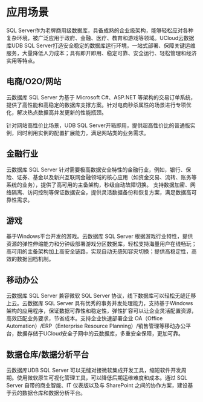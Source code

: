 # 应用场景

SQL Server作为老牌商用级数据库，具备成熟的企业级架构，能够轻松应对各种复杂环境，被广泛应用于政府、金融、医疗、教育和游戏等领域。UCloud云数据库UDB SQL Server打造安全稳定的数据库运行环境，一站式部署、保障关键运维服务，大量降低人力成本；具有即开即用、稳定可靠、安全运行、轻松管理和经济实用等特点。

## 电商/O2O/网站
云数据库 SQL Server 为基于 Microsoft C#、ASP.NET 等架构的交易订单系统，提供了高性能和高稳定的数据库支撑方案。针对电商秒杀属性的场景进行专项优化，解决热点数据高并发更新的性能瓶颈。

针对网站高性价比场景，UDB SQL Server开箱即用，提供超高性价比的普通版实例，同时利用实例的配置扩展能力，满足网站类的业务需求。

## 金融行业
云数据库 SQL Server 针对需要极高数据安全特性的金融行业，例如，银行、保险、证券、基金以及新兴互联网金融领域的核心应用（如资金交易、流转、账务等系统的业务），提供了高可用的主备架构，秒级自动故障切换。
支持数据加密、网络隔离、访问控制等保证数据安全，提供灵活数据备份和恢复方案，满足数据高可靠性需求。

## 游戏
基于Windows平台开发的游戏。云数据库 SQL Server 根据游戏行业特性，提供资源的弹性伸缩能力和分钟级部署游戏分区数据库，轻松支持海量用户在线畅玩；高可用的主备架构加上高安全链路，实现自动无感知容灾切换；提供高稳定性，高效的数据回档机制。

## 移动办公
云数据库 SQL Server 兼容微软 SQL Server 协议，线下数据库可以轻松无缝迁移上云。云数据库 SQL Server 具有优秀的事务并发处理能力，支持基于Windows架构的应用程序，保证数据可靠性和稳定性，弹性扩容可以让企业灵活配置资源，高效匹配业务要求，节省成本。支持企业快速部署企业 OA（Office Automation）/ERP（Enterprise Resource Planning）/销售管理等移动办公平台，数据存储于UCloud安全子网中的云数据库，多重安全保障，更加可靠。

## 数据仓库/数据分析平台
云数据库UDB SQL Server 可以无缝对接微软集成开发工具，缩短软件开发周期。使用微软原生可视化管理工具，可以降低后期运维难度和成本。通过 SQL Server 自带的商业智能、IT 仪表版以及与 SharePoint 之间的协作方案，建设基于云的数据仓库和数据分析平台。

